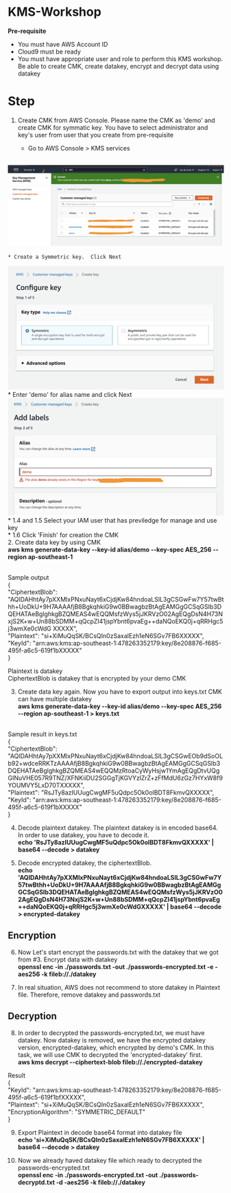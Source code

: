 # KMS-Workshop

<b>Pre-requisite</b>

- You must have AWS Account ID
- Cloud9 must be ready
- You must have appropriate user and role to perform this KMS workshop.  Be able to create CMK, create datakey, encrypt and decrypt data using datakey

Step
====
1. Create CMK from AWS Console.  Please name the CMK as 'demo' and create CMK for symmatic key.  You have to select administrator and key's user from user that you create from pre-requisite

    * Go to AWS Console > KMS services
<br>
<img src='https://github.com/aomjk/KMS-Workshop/blob/663ec2de5bc5e1a12ce6c188903d78bb03a6f3ce/Screen%20Shot%202564-03-25%20at%2013.21.38.png'></img>

    * Create a Symmetric key.  Click Next
<img src='https://github.com/aomjk/KMS-Workshop/blob/786637ae4bdcde4793b0fc02a174016ed16d6d7a/Screen%20Shot%202564-03-25%20at%2013.33.32.png'></img>
<br>
    * Enter 'demo' for alias name and click Next
<img src='https://github.com/aomjk/KMS-Workshop/blob/0eb5122b6c068182f8d1a5075fe988b03cf67fc8/Screen%20Shot%202564-03-25%20at%2013.37.06.png'></img>
<br>
    * 1.4 and 1.5 Select your IAM user that has previledge for manage and use key</t>
<br>
    * 1.6 Click 'Finish' for creation the CMK</t>
<br>
2. Create data key by using CMK
<br><b>aws kms generate-data-key --key-id alias/demo --key-spec AES_256 --region ap-southeast-1</b>

<br>Sample output<br>
{<br>
    "CiphertextBlob": "AQIDAHhtAy7pXXMIxPNxuNayt6xCjdjKw84hndoaLSlL3gCSGwFw7Y57twBthh+UoDkU+9H7AAAAfjB8BgkqhkiG9w0BBwagbzBtAgEAMGgGCSqGSIb3DQEHATAeBglghkgBZQMEAS4wEQQMsfzWys5jJKRVzO02AgEQgDsN4H73NxjS2K+w+Un88bSDMM+qQcpZI41jspYbnt6pvaEg++daNQoEKQ0j+qRRHgc5j3wmXe0cWdG
XXXXX",<br>
    "Plaintext": "si+XiMuQqSK/BCsQIn0zSaxalEzh1eN6SGv7FB6XXXXX",<br>
    "KeyId": "arn:aws:kms:ap-southeast-1:478263352179:key/8e208876-f685-495f-a6c5-619f1bXXXXX"<br>
}

Plaintext is datakey<br>
CiphertextBlob is datakey that is encrypted by your demo CMK

3. Create data key again.  Now you have to export output into keys.txt  CMK can have multiple datakey
<br><b>aws kms generate-data-key --key-id alias/demo --key-spec AES_256 --region ap-southeast-1 > keys.txt</b>

<br>Sample result in keys.txt
<br>{<br>
    "CiphertextBlob": "AQIDAHhtAy7pXXMIxPNxuNayt6xCjdjKw84hndoaLSlL3gCSGwEOb9dSoOLb92+wdceRRKTzAAAAfjB8BgkqhkiG9w0BBwagbzBtAgEAMGgGCSqGSIb3DQEHATAeBglghkgBZQMEAS4wEQQMzRtoaCyWyHsjw1YmAgEQgDtvUQgGINuVHE057R9TNZ/XFNKiiDU2SGGgTjKGVYzlZrZ+zFfMdU6zGz7HYxW8f9YOUMVY5LxD70TXXXXX",<br>
    "Plaintext": "RsJTy8azIUUugCwgMF5uQdpc5Ok0oIBDT8FkmvQXXXXX",<br>
    "KeyId": "arn:aws:kms:ap-southeast-1:478263352179:key/8e208876-f685-495f-a6c5-619f1bXXXXX"<br>
}

4. Decode plaintext datakey. The plaintext datakey is in encoded base64.  In order to use datakey, you have to decode it.
<br><b>echo 'RsJTy8azIUUugCwgMF5uQdpc5Ok0oIBDT8FkmvQXXXXX' | base64 --decode > datakey</b>

5. Decode encrypted datakey, the ciphertextBlob.
<br><b>echo 'AQIDAHhtAy7pXXMIxPNxuNayt6xCjdjKw84hndoaLSlL3gCSGwFw7Y57twBthh+UoDkU+9H7AAAAfjB8BgkqhkiG9w0BBwagbzBtAgEAMGgGCSqGSIb3DQEHATAeBglghkgBZQMEAS4wEQQMsfzWys5jJKRVzO02AgEQgDsN4H73NxjS2K+w+Un88bSDMM+qQcpZI41jspYbnt6pvaEg++daNQoEKQ0j+qRRHgc5j3wmXe0cWdGXXXXX' | base64 --decode > encrypted-datakey</b>

## Encryption<br>

6. Now Let's start encrypt the passwords.txt with the datakey that we got from #3.  Encrypt data with datakey
<br><b>openssl enc -in ./passwords.txt -out ./passwords-encrypted.txt -e -aes256 -k fileb://./datakey</b>

7. In real situation, AWS does not recommend to store datakey in Plaintext file. Therefore, remove datakey and passwords.txt

## Decryption<br>

8. In order to decrypted the passwords-encrypted.txt, we must have datakey.  Now datakey is removed, we have the encrypted datakey version, encrypted-datakey, which encrypted by demo's CMK.   In this task, we will use CMK to decrypted the 'encrypted-datakey' first.
<br><b>aws kms decrypt --ciphertext-blob fileb://./encrypted-datakey</b>

Result<br>
{<br>
    "KeyId": "arn:aws:kms:ap-southeast-1:478263352179:key/8e208876-f685-495f-a6c5-619f1bfXXXXX",<br>
    "Plaintext": "si+XiMuQqSK/BCsQIn0zSaxalEzh1eN6SGv7FB6XXXXX",<br>
    "EncryptionAlgorithm": "SYMMETRIC_DEFAULT"<br>
}

9. Export Plaintext in decode base64 format into datakey file
<br><b>echo 'si+XiMuQqSK/BCsQIn0zSaxalEzh1eN6SGv7FB6XXXXX' | base64 --decode > datakey</b>

10. Now we already haved datakey file which ready to decrypted the passwords-encrypted.txt
<br><b>openssl enc -in ./passwords-encrypted.txt -out ./passwords-decryptd.txt -d -aes256 -k fileb://./datakey</b>
